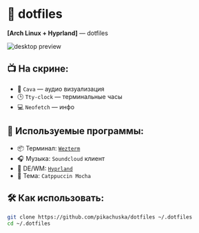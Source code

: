 # 🧠 dotfiles  
**[Arch Linux + Hyprland]** — dotfiles

![desktop preview](https://github.com/user-attachments/assets/b75fbb97-696a-40e3-b29e-1582bd8ef419)

## 📺 На скрине:
- 🎵 `Cava` — аудио визуализация
- 🕒 `Tty-clock` — терминальные часы
- 💻 `Neofetch` — инфо

## 🧩 Используемые программы:
- 📦 Терминал: [`Wezterm`](https://wezfurlong.org/wezterm/)
- 🎧 Музыка: `Soundcloud` клиент
- 🧼 DE/WM: [`Hyprland`](https://github.com/hyprwm/Hyprland)
- 🎨 Тема: `Catppuccin Mocha`

## 🛠️ Как использовать:
```bash
git clone https://github.com/pikachuska/dotfiles ~/.dotfiles
cd ~/.dotfiles
